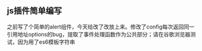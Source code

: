 ## js插件简单编写
之前写了个简单的alert组件，今天给改了改放上来。修改了config每次返回同一引用地址options的bug，提取了事件处理函数作为公共部分；请在谷歌浏览器测试，因为用了es6模板字符串
